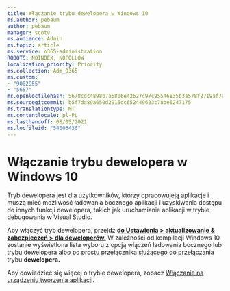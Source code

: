 ```yaml
---
title: Włączanie trybu dewelopera w Windows 10
ms.author: pebaum
author: pebaum
manager: scotv
ms.audience: Admin
ms.topic: article
ms.service: o365-administration
ROBOTS: NOINDEX, NOFOLLOW
localization_priority: Priority
ms.collection: Adm_O365
ms.custom:
- "9002955"
- "5657"
ms.openlocfilehash: 5678cdc4898b7a5806e42627c97c95546835b3a578f2719af791da062ba0e2ac
ms.sourcegitcommit: b5f7da89a650d2915dc652449623c78be6247175
ms.translationtype: MT
ms.contentlocale: pl-PL
ms.lasthandoff: 08/05/2021
ms.locfileid: "54003436"
---
```

# <a name="enable-developer-mode-in-windows-10"></a>Włączanie trybu dewelopera w Windows 10

Tryb dewelopera jest dla użytkowników, którzy opracowujeją aplikacje i muszą mieć możliwość ładowania bocznego aplikacji i uzyskiwania dostępu do innych funkcji dewelopera, takich jak uruchamianie aplikacji w trybie debugowania w Visual Studio.

Aby włączyć tryb dewelopera, przejdź **[do Ustawienia > aktualizowanie & zabezpieczeń > dla deweloperów.](ms-settings:developers?activationSource=GetHelp)** W zależności od kompilacji Windows 10 zostanie wyświetlona lista wyboru z opcją włączeń ładowania bocznego lub trybu dewelopera albo po prostu przełącznika służącego do przełączania trybu **dewelopera.**

Aby dowiedzieć się więcej o trybie dewelopera, zobacz [Włączanie na urządzeniu tworzenia aplikacji](https://docs.microsoft.com/windows/uwp/get-started/enable-your-device-for-development).
